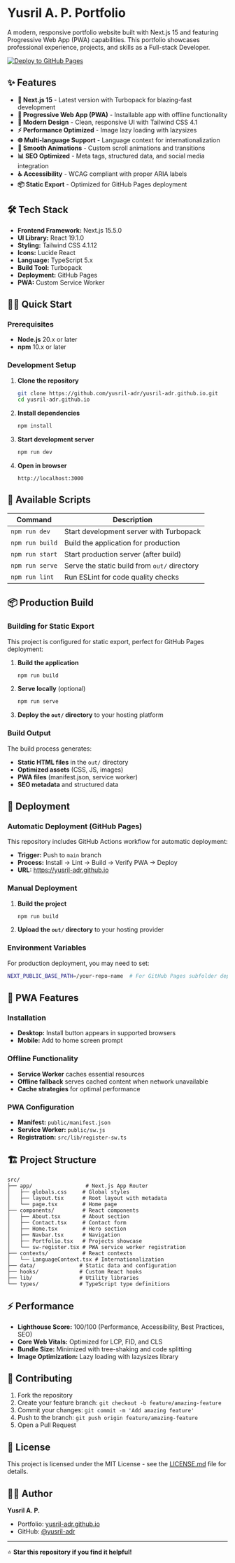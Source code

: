 # Yusril A. P. Portfolio

A modern, responsive portfolio website built with Next.js 15 and featuring Progressive Web App (PWA) capabilities. This portfolio showcases professional experience, projects, and skills as a Full-stack Developer.

[![Deploy to GitHub Pages](https://github.com/yusril-adr/yusril-adr.github.io/workflows/Deploy%20Next.js%20site%20to%20Pages/badge.svg)](https://github.com/yusril-adr/yusril-adr.github.io/actions)

## ✨ Features

- **🚀 Next.js 15** - Latest version with Turbopack for blazing-fast development
- **📱 Progressive Web App (PWA)** - Installable app with offline functionality
- **🎨 Modern Design** - Clean, responsive UI with Tailwind CSS 4.1
- **⚡ Performance Optimized** - Image lazy loading with lazysizes
- **🌐 Multi-language Support** - Language context for internationalization
- **🔄 Smooth Animations** - Custom scroll animations and transitions
- **📊 SEO Optimized** - Meta tags, structured data, and social media integration
- **♿ Accessibility** - WCAG compliant with proper ARIA labels
- **📦 Static Export** - Optimized for GitHub Pages deployment

## 🛠️ Tech Stack

- **Frontend Framework:** Next.js 15.5.0
- **UI Library:** React 19.1.0
- **Styling:** Tailwind CSS 4.1.12
- **Icons:** Lucide React
- **Language:** TypeScript 5.x
- **Build Tool:** Turbopack
- **Deployment:** GitHub Pages
- **PWA:** Custom Service Worker

## 🏃‍♂️ Quick Start

### Prerequisites

- **Node.js** 20.x or later
- **npm** 10.x or later

### Development Setup

1. **Clone the repository**
   ```bash
   git clone https://github.com/yusril-adr/yusril-adr.github.io.git
   cd yusril-adr.github.io
   ```

2. **Install dependencies**
   ```bash
   npm install
   ```

3. **Start development server**
   ```bash
   npm run dev
   ```

4. **Open in browser**
   ```
   http://localhost:3000
   ```

## 🔧 Available Scripts

| Command | Description |
|---------|-------------|
| `npm run dev` | Start development server with Turbopack |
| `npm run build` | Build the application for production |
| `npm run start` | Start production server (after build) |
| `npm run serve` | Serve the static build from `out/` directory |
| `npm run lint` | Run ESLint for code quality checks |

## 📦 Production Build

### Building for Static Export

This project is configured for static export, perfect for GitHub Pages deployment:

1. **Build the application**
   ```bash
   npm run build
   ```

2. **Serve locally** (optional)
   ```bash
   npm run serve
   ```

3. **Deploy the `out/` directory** to your hosting platform

### Build Output

The build process generates:
- **Static HTML files** in the `out/` directory
- **Optimized assets** (CSS, JS, images)
- **PWA files** (manifest.json, service worker)
- **SEO metadata** and structured data

## 🚀 Deployment

### Automatic Deployment (GitHub Pages)

This repository includes GitHub Actions workflow for automatic deployment:

- **Trigger:** Push to `main` branch
- **Process:** Install → Lint → Build → Verify PWA → Deploy
- **URL:** https://yusril-adr.github.io

### Manual Deployment

1. **Build the project**
   ```bash
   npm run build
   ```

2. **Upload the `out/` directory** to your hosting provider

### Environment Variables

For production deployment, you may need to set:

```bash
NEXT_PUBLIC_BASE_PATH=/your-repo-name  # For GitHub Pages subfolder deployment
```

## 📱 PWA Features

### Installation
- **Desktop:** Install button appears in supported browsers
- **Mobile:** Add to home screen prompt

### Offline Functionality
- **Service Worker** caches essential resources
- **Offline fallback** serves cached content when network unavailable
- **Cache strategies** for optimal performance

### PWA Configuration
- **Manifest:** `public/manifest.json`
- **Service Worker:** `public/sw.js`
- **Registration:** `src/lib/register-sw.ts`

## 🏗️ Project Structure

```
src/
├── app/                 # Next.js App Router
│   ├── globals.css     # Global styles
│   ├── layout.tsx      # Root layout with metadata
│   └── page.tsx        # Home page
├── components/         # React components
│   ├── About.tsx       # About section
│   ├── Contact.tsx     # Contact form
│   ├── Home.tsx        # Hero section
│   ├── Navbar.tsx      # Navigation
│   ├── Portfolio.tsx   # Projects showcase
│   └── sw-register.tsx # PWA service worker registration
├── contexts/           # React contexts
│   └── LanguageContext.tsx # Internationalization
├── data/              # Static data and configuration
├── hooks/             # Custom React hooks
├── lib/               # Utility libraries
└── types/             # TypeScript type definitions
```

## ⚡ Performance

- **Lighthouse Score:** 100/100 (Performance, Accessibility, Best Practices, SEO)
- **Core Web Vitals:** Optimized for LCP, FID, and CLS
- **Bundle Size:** Minimized with tree-shaking and code splitting
- **Image Optimization:** Lazy loading with lazysizes library

## 🤝 Contributing

1. Fork the repository
2. Create your feature branch: `git checkout -b feature/amazing-feature`
3. Commit your changes: `git commit -m 'Add amazing feature'`
4. Push to the branch: `git push origin feature/amazing-feature`
5. Open a Pull Request

## 📝 License

This project is licensed under the MIT License - see the [LICENSE.md](LICENSE.md) file for details.

## 👨‍💻 Author

**Yusril A. P.**
- Portfolio: [yusril-adr.github.io](https://yusril-adr.github.io)
- GitHub: [@yusril-adr](https://github.com/yusril-adr)

---

⭐ **Star this repository if you find it helpful!**
